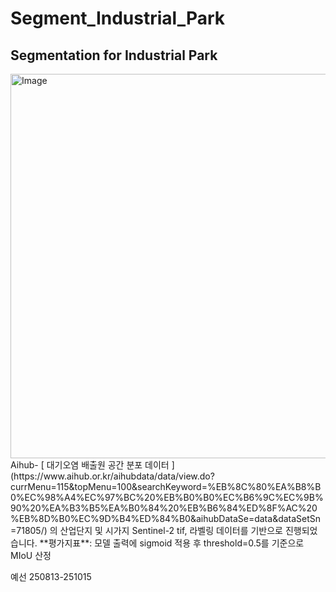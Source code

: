 # Segment_Industrial_Park  

## Segmentation for Industrial Park
<img width="1755" height="615" alt="Image" src="https://github.com/user-attachments/assets/73f68035-c261-48a7-8e2c-93de3dd3cddb" />
Aihub- [ 대기오염 배출원 공간 분포 데이터 ](https://www.aihub.or.kr/aihubdata/data/view.do?currMenu=115&topMenu=100&searchKeyword=%EB%8C%80%EA%B8%B0%EC%98%A4%EC%97%BC%20%EB%B0%B0%EC%B6%9C%EC%9B%90%20%EA%B3%B5%EA%B0%84%20%EB%B6%84%ED%8F%AC%20%EB%8D%B0%EC%9D%B4%ED%84%B0&aihubDataSe=data&dataSetSn=71805/) 의 산업단지 및 시가지 Sentinel-2 tif, 라벨링 데이터를 기반으로 진행되었습니다.  
 **평가지표**: 모델 출력에 sigmoid 적용 후 threshold=0.5를 기준으로 MIoU 산정  
 
예선 250813-251015  

